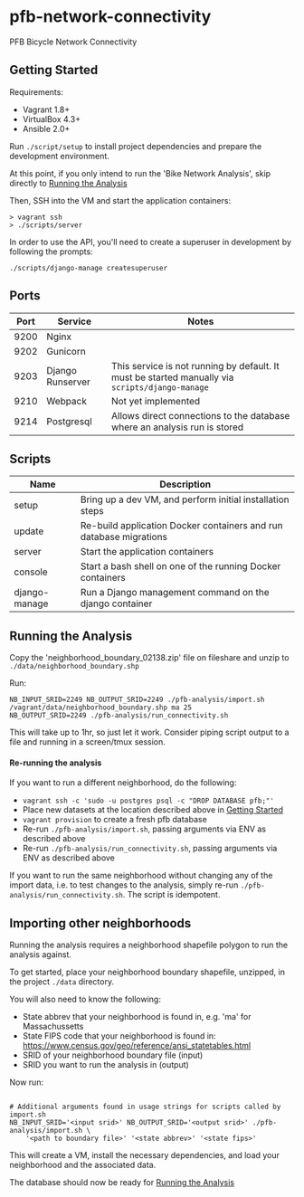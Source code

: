 # pfb-network-connectivity

PFB Bicycle Network Connectivity

## Getting Started

Requirements:
- Vagrant 1.8+
- VirtualBox 4.3+
- Ansible 2.0+

Run `./script/setup` to install project dependencies and prepare the development environment.

At this point, if you only intend to run the 'Bike Network Analysis', skip directly to [Running the Analysis](#running-the-analysis)

Then, SSH into the VM and start the application containers:
```
> vagrant ssh
> ./scripts/server
```

In order to use the API, you'll need to create a superuser in development by following the prompts:
```
./scripts/django-manage createsuperuser
```

## Ports

| Port | Service | Notes |
| ---- | ------- | ----- |
| 9200 | Nginx ||
| 9202 | Gunicorn ||
| 9203 | Django Runserver | This service is not running by default. It must be started manually via `scripts/django-manage` |
| 9210 | Webpack | Not yet implemented |
| 9214 | Postgresql | Allows direct connections to the database where an analysis run is stored |


## Scripts

| Name | Description |
| ---- | ----------- |
| setup | Bring up a dev VM, and perform initial installation steps |
| update | Re-build application Docker containers and run database migrations |
| server | Start the application containers |
| console | Start a bash shell on one of the running Docker containers |
| django-manage | Run a Django management command on the django container |


## Running the Analysis

Copy the 'neighborhood_boundary_02138.zip' file on fileshare and unzip to `./data/neighborhood_boundary.shp`

Run:
```
NB_INPUT_SRID=2249 NB_OUTPUT_SRID=2249 ./pfb-analysis/import.sh /vagrant/data/neighborhood_boundary.shp ma 25
NB_OUTPUT_SRID=2249 ./pfb-analysis/run_connectivity.sh
```

This will take up to 1hr, so just let it work. Consider piping script output to a file and running in
a screen/tmux session.

#### Re-running the analysis

If you want to run a different neighborhood, do the following:
- `vagrant ssh -c 'sudo -u postgres psql -c "DROP DATABASE pfb;"'`
- Place new datasets at the location described above in [Getting Started](#getting-started)
- `vagrant provision` to create a fresh pfb database
- Re-run `./pfb-analysis/import.sh`, passing arguments via ENV as described above
- Re-run `./pfb-analysis/run_connectivity.sh`, passing arguments via ENV as described above

If you want to run the same neighborhood without changing any of the import data, i.e. to test
changes to the analysis, simply re-run `./pfb-analysis/run_connectivity.sh`. The script is
idempotent.


## Importing other neighborhoods

Running the analysis requires a neighborhood shapefile polygon to run the analysis against.

To get started, place your neighborhood boundary shapefile, unzipped, in the project `./data` directory.

You will also need to know the following:
- State abbrev that your neighborhood is found in, e.g. 'ma' for Massachussetts
- State FIPS code that your neighborhood is found in: https://www.census.gov/geo/reference/ansi_statetables.html
- SRID of your neighborhood boundary file (input)
- SRID you want to run the analysis in (output)

Now run:
```

# Additional arguments found in usage strings for scripts called by import.sh
NB_INPUT_SRID='<input srid>' NB_OUTPUT_SRID='<output srid>' ./pfb-analysis/import.sh \
    '<path to boundary file>' '<state abbrev>' '<state fips>'

```

This will create a VM, install the necessary dependencies, and load your neighborhood and
the associated data.

The database should now be ready for [Running the Analysis](#running-the-analysis)
